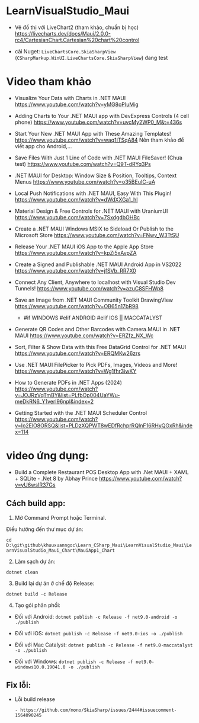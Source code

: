 # LearnVisualStudio_Maui

* Vẽ đồ thị với LiveChart2 (tham khảo, chuẩn bị học)
https://livecharts.dev/docs/Maui/2.0.0-rc4/CartesianChart.Cartesian%20chart%20control
- cài Nuget: `LiveChartsCore.SkiaSharpView` (`CSharpMarkup.WinUI.LiveChartsCore.SkiaSharpView`) đang test

# Video tham khảo

* Visualize Your Data with Charts in .NET MAUI
https://www.youtube.com/watch?v=yMG8oPIuMig

* Adding Charts to Your .NET MAUI app with DevExpress Controls (4 cell phone)
https://www.youtube.com/watch?v=uvcMy2WP0_M&t=436s

* Start Your New .NET MAUI App with These Amazing Templates!
https://www.youtube.com/watch?v=waq1ITSqA84
Nên tham khảo để viết app cho Android,...

* Save Files With Just 1 Line of Code with .NET MAUI FileSaver! (Chưa test)
https://www.youtube.com/watch?v=Q9T-dRYq3Ps 

* .NET MAUI for Desktop: Window Size & Position, Tooltips, Context Menus
https://www.youtube.com/watch?v=o35BEuIC-uA 

* Local Push Notifications with .NET MAUI, Easy With This Plugin!
https://www.youtube.com/watch?v=dWdXXGa1_hI

* Material Design & Free Controls for .NET MAUI with UraniumUI
https://www.youtube.com/watch?v=7SxdgdbOHBc

* Create a .NET MAUI Windows MSIX to Sideload Or Publish to the Microsoft Store
https://www.youtube.com/watch?v=FNwv_W3TtSU

* Release Your .NET MAUI iOS App to the Apple App Store
https://www.youtube.com/watch?v=kpZi5xAvpZA

* Create a Signed and Publishable .NET MAUI Android App in VS2022
https://www.youtube.com/watch?v=jfSVb_RR7X0

* Connect Any Client, Anywhere to localhost with Visual Studio Dev Tunnels!
https://www.youtube.com/watch?v=azuC8SFHWp8

* Save an Image from .NET MAUI Community Toolkit DrawingView
https://www.youtube.com/watch?v=OB65n17bR98
    - #if WINDOWS
        #elif ANDROID
        #elif IOS || MACCATALYST

* Generate QR Codes and Other Barcodes with Camera.MAUI in .NET MAUI
https://www.youtube.com/watch?v=ERZfz_NX_Wc

* Sort, Filter & Show Data with this Free DataGrid Control for .NET MAUI
https://www.youtube.com/watch?v=ERQMKw26zrs

* Use .NET MAUI FilePicker to Pick PDFs, Images, Videos and More!
https://www.youtube.com/watch?v=Wg1fhr3iwKY

* How to Generate PDFs in .NET Apps (2024)
https://www.youtube.com/watch?v=JOJRzVqTmBY&list=PLfbOp004UaYWu-meDkRN6_Y1verl96npI&index=2

* Getting Started with the .NET MAUI Scheduler Control
https://www.youtube.com/watch?v=Io2ElO8ORSQ&list=PLDzXQPWT8wEDfRchprRQInF16RHyQGxRh&index=114

# video ứng dụng:

* Build a Complete Restaurant POS Desktop App with .Net MAUI + XAML + SQLite - .Net 8 by Abhay Prince
https://www.youtube.com/watch?v=yU6wsIR37Gs

## Cách build app:

1. Mở Command Prompt hoặc Terminal.

Điều hướng đến thư mục dự án:

`cd D:\git\github\khuuxuanngoc\Learn_CSharp_Maui\LearnVisualStudio_Maui\LearnVisualStudio_Maui_Chart\MauiApp1_Chart`

2. Làm sạch dự án:

`dotnet clean`

3. Build lại dự án ở chế độ Release:

`dotnet build -c Release`

4. Tạo gói phân phối:

  * Đối với Android: `dotnet publish -c Release -f net9.0-android -o ./publish`

  * Đối với iOS: `dotnet publish -c Release -f net9.0-ios -o ./publish`

  * Đối với Mac Catalyst: `dotnet publish -c Release -f net9.0-maccatalyst -o ./publish`

  * Đối với Windows: `dotnet publish -c Release -f net9.0-windows10.0.19041.0 -o ./publish`

  ## Fix lỗi:

  * Lỗi build release

        - https://github.com/mono/SkiaSharp/issues/2444#issuecomment-1564090245